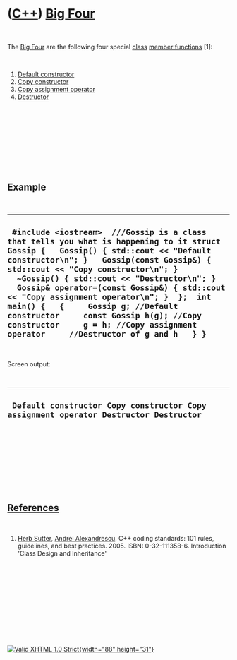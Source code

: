 



 

 

 

 

 

([C++](Cpp.htm)) [Big Four](CppBigFour.htm)
===========================================

 

The [Big Four](CppBigFour.htm) are the following four special
[class](CppClass.htm) [member functions](CppMemberFunction.htm) \[1\]:

 

1.  [Default constructor](CppDefaultConstructor.htm)
2.  [Copy constructor](CppCopyConstructor.htm)
3.  [Copy assignment operator](CppCopyAssignmentOperator.htm)
4.  [Destructor](CppDestructor.htm)

 

 

 

 

 

Example
-------

 

  ------------------------------------------------------------------------------------------------------------------------------------------------------------------------------------------------------------------------------------------------------------------------------------------------------------------------------------------------------------------------------------------------------------------------------------------------------------------------------------------------------------------------------------
  ` #include <iostream>  ///Gossip is a class that tells you what is happening to it struct Gossip {   Gossip() { std::cout << "Default constructor\n"; }   Gossip(const Gossip&) { std::cout << "Copy constructor\n"; }   ~Gossip() { std::cout << "Destructor\n"; }   Gossip& operator=(const Gossip&) { std::cout << "Copy assignment operator\n"; }  };  int main() {   {     Gossip g; //Default constructor     const Gossip h(g); //Copy constructor     g = h; //Copy assignment operator     //Destructor of g and h   } }`
  ------------------------------------------------------------------------------------------------------------------------------------------------------------------------------------------------------------------------------------------------------------------------------------------------------------------------------------------------------------------------------------------------------------------------------------------------------------------------------------------------------------------------------------

 

Screen output:

 

  ----------------------------------------------------------------------------------------
  ` Default constructor Copy constructor Copy assignment operator Destructor Destructor`
  ----------------------------------------------------------------------------------------

 

 

 

 

 

[References](CppReferences.htm)
-------------------------------

 

1.  [Herb Sutter](CppHerbSutter.htm), [Andrei
    Alexandrescu](CppAndreiAlexandrescu.htm). C++ coding standards: 101
    rules, guidelines, and best practices. 2005. ISBN: 0-32-111358-6.
    Introduction 'Class Design and Inheritance'

 

 

 

 

 





 

[![Valid XHTML 1.0 Strict](valid-xhtml10.png){width="88"
height="31"}](http://validator.w3.org/check?uri=referer)
